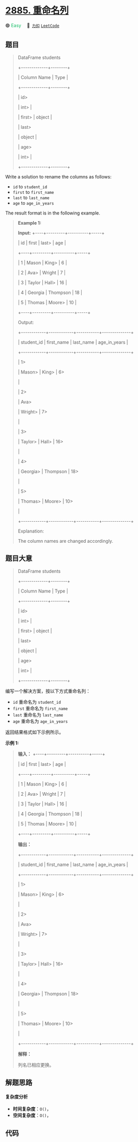 # [2885. 重命名列](https://2xiao.github.io/leetcode-js/problem/2885.html)

🟢 <font color=#15bd66>Easy</font>&emsp; 🔗&ensp;[`力扣`](https://leetcode.cn/problems/rename-columns) [`LeetCode`](https://leetcode.com/problems/rename-columns)

## 题目


> 
> DataFrame students
> 
> +-------------+--------+
> 
> | Column Name | Type   |
> 
> +-------------+--------+
> 
> | id> 
> > 
>   | int> 
> |
> 
> | first> 
>    | object |
> 
> | last> 
> > 
> | object |
> 
> | age> 
> > 
>  | int> 
> |
> 
> +-------------+--------+
> 
> 

Write a solution to rename the columns as follows:

  * `id` to `student_id`
  * `first` to `first_name`
  * `last` to `last_name`
  * `age` to `age_in_years`

The result format is in the following example.



> 
> 
> 
> 
> 
> **Example 1:**
> 
> **Input:** +----+---------+----------+-----+
> 
> | id | first   | last> 
>  | age |
> 
> +----+---------+----------+-----+
> 
> | 1  | Mason   | King> 
>  | 6   |
> 
> | 2  | Ava> 
>  | Wright   | 7   |
> 
> | 3  | Taylor  | Hall> 
>  | 16  |
> 
> | 4  | Georgia | Thompson | 18  |
> 
> | 5  | Thomas  | Moore> 
> | 10  |
> 
> +----+---------+----------+-----+
> 
> Output:
> 
> +------------+------------+-----------+--------------+
> 
> | student_id | first_name | last_name | age_in_years |
> 
> +------------+------------+-----------+--------------+
> 
> | 1> 
> > 
>   | Mason> 
>   | King> 
>   | 6> 
> > 
> > 
> |
> 
> | 2> 
> > 
>   | Ava> 
> > 
> | Wright> 
> | 7> 
> > 
> > 
> |
> 
> | 3> 
> > 
>   | Taylor> 
>  | Hall> 
>   | 16> 
> > 
>    |
> 
> | 4> 
> > 
>   | Georgia> 
> | Thompson  | 18> 
> > 
>    |
> 
> | 5> 
> > 
>   | Thomas> 
>  | Moore> 
>  | 10> 
> > 
>    |
> 
> +------------+------------+-----------+--------------+
> 
> Explanation: 
> 
> The column names are changed accordingly.


## 题目大意


> 
> DataFrame students
> 
> +-------------+--------+
> 
> | Column Name | Type   |
> 
> +-------------+--------+
> 
> | id> 
> > 
>   | int> 
> |
> 
> | first> 
>    | object |
> 
> | last> 
> > 
> | object |
> 
> | age> 
> > 
>  | int> 
> |
> 
> +-------------+--------+
> 
> 

编写一个解决方案，按以下方式重命名列：

  * `id` 重命名为 `student_id`
  * `first` 重命名为 `first_name`
  * `last` 重命名为 `last_name`
  * `age` 重命名为 `age_in_years`

返回结果格式如下示例所示。



**示例 1:**

> 
> 
> 
> 
> 
> **输入：** +----+---------+----------+-----+
> 
> | id | first   | last> 
>  | age |
> 
> +----+---------+----------+-----+
> 
> | 1  | Mason   | King> 
>  | 6   |
> 
> | 2  | Ava> 
>  | Wright   | 7   |
> 
> | 3  | Taylor  | Hall> 
>  | 16  |
> 
> | 4  | Georgia | Thompson | 18  |
> 
> | 5  | Thomas  | Moore> 
> | 10  |
> 
> +----+---------+----------+-----+
> 
> **输出：**
> 
> +------------+------------+-----------+--------------+
> 
> | student_id | first_name | last_name | age_in_years |
> 
> +------------+------------+-----------+--------------+
> 
> | 1> 
> > 
>   | Mason> 
>   | King> 
>   | 6> 
> > 
> > 
> |
> 
> | 2> 
> > 
>   | Ava> 
> > 
> | Wright> 
> | 7> 
> > 
> > 
> |
> 
> | 3> 
> > 
>   | Taylor> 
>  | Hall> 
>   | 16> 
> > 
>    |
> 
> | 4> 
> > 
>   | Georgia> 
> | Thompson  | 18> 
> > 
>    |
> 
> | 5> 
> > 
>   | Thomas> 
>  | Moore> 
>  | 10> 
> > 
>    |
> 
> +------------+------------+-----------+--------------+
> 
> **解释：**
> 
> 列名已相应更换。


## 解题思路

#### 复杂度分析

- **时间复杂度**：`O()`，
- **空间复杂度**：`O()`，

## 代码

```javascript

```